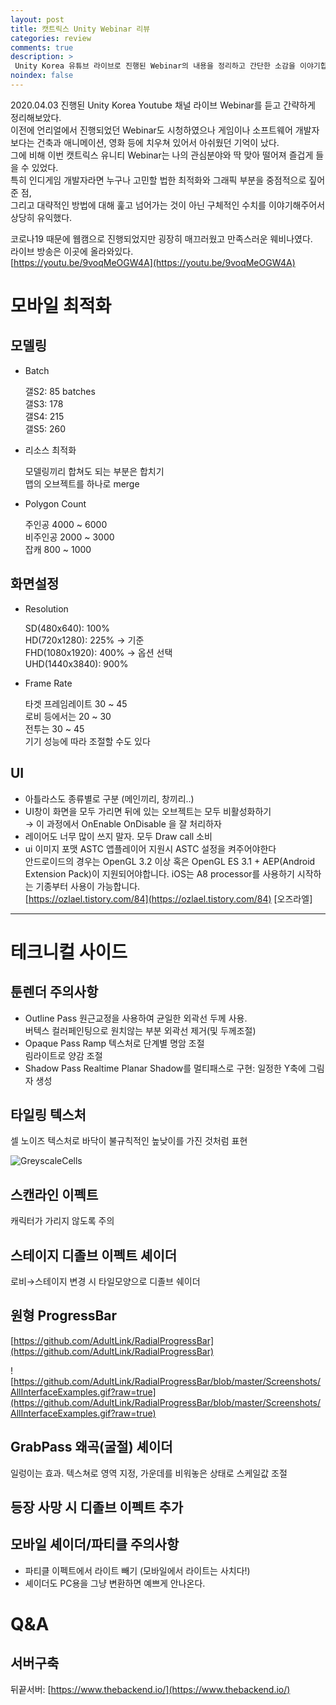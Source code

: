 ```yaml
---
layout: post
title: 캣트릭스 Unity Webinar 리뷰
categories: review
comments: true
description: >
 Unity Korea 유튜브 라이브로 진행된 Webinar의 내용을 정리하고 간단한 소감을 이야기합니다.
noindex: false
---
```


2020.04.03 진행된 Unity Korea Youtube 채널 라이브 Webinar를 듣고 간략하게 정리해보았다.  
이전에 언리얼에서 진행되었던 Webinar도 시청하였으나 게임이나 소프트웨어 개발자보다는 건축과 애니메이션, 영화 등에 치우쳐 있어서 아쉬웠던 기억이 났다.  
그에 비해 이번 캣트릭스 유니티 Webinar는 나의 관심분야와 딱 맞아 떨어져 즐겁게 들을 수 있었다.  
특히 인디게임 개발자라면 누구나 고민할 법한 최적화와 그래픽 부분을 중점적으로 짚어준 점,  
그리고 대략적인 방법에 대해 훑고 넘어가는 것이 아닌 구체적인 수치를 이야기해주어서 상당히 유익했다.  

코로나19 때문에 웹캠으로 진행되었지만 굉장히 매끄러웠고 만족스러운 웨비나였다.  
라이브 방송은 이곳에 올라와있다.  
[https://youtu.be/9voqMeOGW4A](https://youtu.be/9voqMeOGW4A)

# 모바일 최적화

## 모델링

- Batch

    갤S2: 85 batches  
    갤S3: 178  
    갤S4: 215  
    갤S5: 260  

- 리소스 최적화

    모델링끼리 합쳐도 되는 부분은 합치기  
    맵의 오브젝트를 하나로 merge  

- Polygon Count

    주인공 4000 ~ 6000  
    비주인공 2000 ~ 3000  
    잡캐 800 ~ 1000  

## 화면설정

- Resolution

    SD(480x640): 100%  
    HD(720x1280): 225% → 기준  
    FHD(1080x1920): 400% → 옵션 선택  
    UHD(1440x3840): 900%  

- Frame Rate

    타겟 프레임레이트 30 ~ 45  
    로비 등에서는 20 ~ 30  
    전투는 30 ~ 45  
    기기 성능에 따라 조절할 수도 있다  

## UI

- 아틀라스도 종류별로 구분 (메인끼리, 창끼리..)
- UI창이 화면을 모두 가리면 뒤에 있는 오브젝트는 모두 비활성화하기  
→ 이 과정에서 OnEnable OnDisable 을 잘 처리하자
- 레이어도 너무 많이 쓰지 말자. 모두 Draw call 소비
- ui 이미지 포맷 ASTC
앱플레이어 지원시 ASTC 설정을 켜주어야한다  
안드로이드의 경우는 OpenGL 3.2 이상 혹은 OpenGL ES 3.1 + AEP(Android Extension Pack)이 지원되어야합니다. iOS는 A8 processor를 사용하기 시작하는 기종부터 사용이 가능합니다.  
[https://ozlael.tistory.com/84](https://ozlael.tistory.com/84)
[오즈라엘]

---

# 테크니컬 사이드

## 툰렌더 주의사항

- Outline Pass
원근교정을 사용하여 균일한 외곽선 두께 사용.  
버텍스 컬러페인팅으로 원치않는 부분 외곽선 제거(및 두께조절)  
- Opaque Pass
Ramp 텍스처로 단계별 명암 조절  
림라이트로 양감 조절  
- Shadow Pass
Realtime Planar Shadow를 멀티패스로 구현: 일정한 Y축에 그림자 생성  

## 타일링 텍스처

셀 노이즈 텍스처로 바닥이 불규칙적인 높낮이를 가진 것처럼 표현

![GreyscaleCells](https://user-images.githubusercontent.com/47441135/79189600-1fdf2f00-7e5d-11ea-9781-882bf0f1abdd.png)

## 스캔라인 이펙트

캐릭터가 가리지 않도록 주의

## 스테이지 디졸브 이펙트 셰이더

로비→스테이지 변경 시
타일모양으로 디졸브 쉐이더

## 원형 ProgressBar

[https://github.com/AdultLink/RadialProgressBar](https://github.com/AdultLink/RadialProgressBar)

![https://github.com/AdultLink/RadialProgressBar/blob/master/Screenshots/AllInterfaceExamples.gif?raw=true](https://github.com/AdultLink/RadialProgressBar/blob/master/Screenshots/AllInterfaceExamples.gif?raw=true)

## GrabPass 왜곡(굴절) 셰이더

일렁이는 효과. 텍스쳐로 영역 지정, 가운데를 비워놓은 상태로 스케일값 조절

## 등장 사망 시 디졸브 이펙트 추가

## 모바일 셰이더/파티클 주의사항

- 파티클 이펙트에서 라이트 빼기 (모바일에서 라이트는 사치다!)
- 셰이더도 PC용을 그냥 변환하면 예쁘게 안나온다.

# Q&A

## 서버구축

뒤끝서버: [https://www.thebackend.io/](https://www.thebackend.io/)
